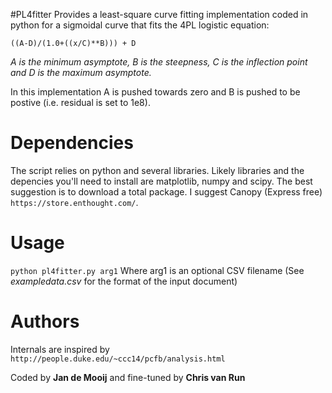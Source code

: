 #PL4fitter
Provides a least-square curve fitting implementation coded in python for a sigmoidal curve that fits the 4PL logistic equation:

 `((A-D)/(1.0+((x/C)**B))) + D`

*A is the minimum asymptote, B is the steepness, C is the inflection point and D is the maximum asymptote.*

In this implementation A is pushed towards zero and B is pushed to be postive (i.e. residual is set to 1e8).

# Dependencies
The script relies on python and several libraries. Likely libraries and the depencies you'll need to install are matplotlib, numpy and scipy. The best suggestion is to download a total package. I suggest Canopy (Express free)
 `https://store.enthought.com/`.

# Usage
 `python pl4fitter.py arg1`
Where arg1 is an optional CSV filename (See *exampledata.csv* for the format of the input document)

# Authors
Internals are inspired by 
 `http://people.duke.edu/~ccc14/pcfb/analysis.html`

Coded by **Jan de Mooij** and fine-tuned by **Chris van Run**
